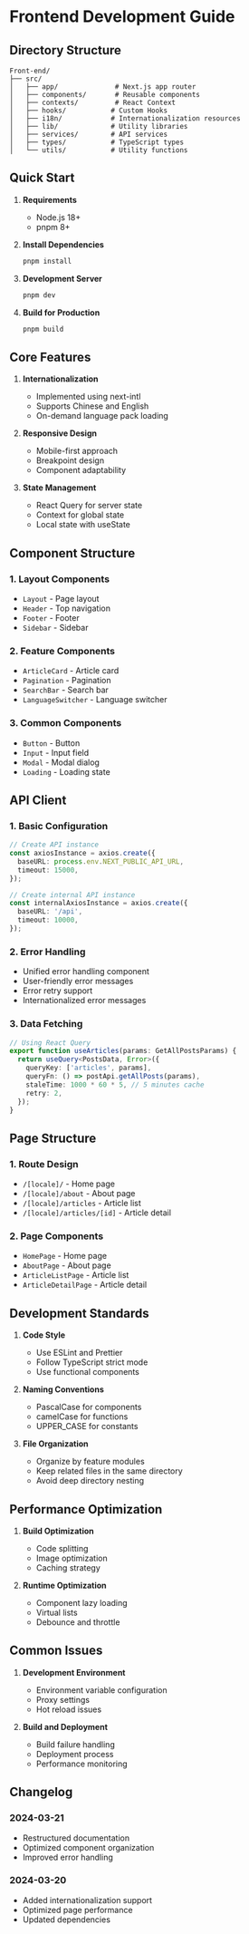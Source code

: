 # Frontend Development Guide

## Directory Structure

```
Front-end/
├── src/
│   ├── app/              # Next.js app router
│   ├── components/       # Reusable components
│   ├── contexts/         # React Context
│   ├── hooks/           # Custom Hooks
│   ├── i18n/            # Internationalization resources
│   ├── lib/             # Utility libraries
│   ├── services/        # API services
│   ├── types/           # TypeScript types
│   └── utils/           # Utility functions
```

## Quick Start

1. **Requirements**
   - Node.js 18+
   - pnpm 8+

2. **Install Dependencies**
   ```bash
   pnpm install
   ```

3. **Development Server**
   ```bash
   pnpm dev
   ```

4. **Build for Production**
   ```bash
   pnpm build
   ```

## Core Features

1. **Internationalization**
   - Implemented using next-intl
   - Supports Chinese and English
   - On-demand language pack loading

2. **Responsive Design**
   - Mobile-first approach
   - Breakpoint design
   - Component adaptability

3. **State Management**
   - React Query for server state
   - Context for global state
   - Local state with useState

## Component Structure

### 1. Layout Components
- `Layout` - Page layout
- `Header` - Top navigation
- `Footer` - Footer
- `Sidebar` - Sidebar

### 2. Feature Components
- `ArticleCard` - Article card
- `Pagination` - Pagination
- `SearchBar` - Search bar
- `LanguageSwitcher` - Language switcher

### 3. Common Components
- `Button` - Button
- `Input` - Input field
- `Modal` - Modal dialog
- `Loading` - Loading state

## API Client

### 1. Basic Configuration
```typescript
// Create API instance
const axiosInstance = axios.create({
  baseURL: process.env.NEXT_PUBLIC_API_URL,
  timeout: 15000,
});

// Create internal API instance
const internalAxiosInstance = axios.create({
  baseURL: '/api',
  timeout: 10000,
});
```

### 2. Error Handling
- Unified error handling component
- User-friendly error messages
- Error retry support
- Internationalized error messages

### 3. Data Fetching
```typescript
// Using React Query
export function useArticles(params: GetAllPostsParams) {
  return useQuery<PostsData, Error>({
    queryKey: ['articles', params],
    queryFn: () => postApi.getAllPosts(params),
    staleTime: 1000 * 60 * 5, // 5 minutes cache
    retry: 2,
  });
}
```

## Page Structure

### 1. Route Design
- `/[locale]/` - Home page
- `/[locale]/about` - About page
- `/[locale]/articles` - Article list
- `/[locale]/articles/[id]` - Article detail

### 2. Page Components
- `HomePage` - Home page
- `AboutPage` - About page
- `ArticleListPage` - Article list
- `ArticleDetailPage` - Article detail

## Development Standards

1. **Code Style**
   - Use ESLint and Prettier
   - Follow TypeScript strict mode
   - Use functional components

2. **Naming Conventions**
   - PascalCase for components
   - camelCase for functions
   - UPPER_CASE for constants

3. **File Organization**
   - Organize by feature modules
   - Keep related files in the same directory
   - Avoid deep directory nesting

## Performance Optimization

1. **Build Optimization**
   - Code splitting
   - Image optimization
   - Caching strategy

2. **Runtime Optimization**
   - Component lazy loading
   - Virtual lists
   - Debounce and throttle

## Common Issues

1. **Development Environment**
   - Environment variable configuration
   - Proxy settings
   - Hot reload issues

2. **Build and Deployment**
   - Build failure handling
   - Deployment process
   - Performance monitoring

## Changelog

### 2024-03-21
- Restructured documentation
- Optimized component organization
- Improved error handling

### 2024-03-20
- Added internationalization support
- Optimized page performance
- Updated dependencies 
